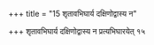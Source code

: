 +++
title = "15 शृतावभिघार्य दक्षिणोद्वास्य न"

+++
शृतावभिघार्य दक्षिणोद्वास्य न प्रत्यभिघारयेत् १५